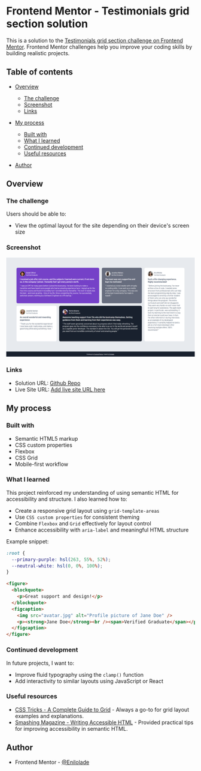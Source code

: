 # Frontend Mentor - Testimonials grid section solution

This is a solution to the [Testimonials grid section challenge on Frontend Mentor](https://www.frontendmentor.io/challenges/testimonials-grid-section-Nnw6J7Un7). Frontend Mentor challenges help you improve your coding skills by building realistic projects.

## Table of contents

- [Overview](#overview)

  - [The challenge](#the-challenge)
  - [Screenshot](#screenshot)
  - [Links](#links)

- [My process](#my-process)

  - [Built with](#built-with)
  - [What I learned](#what-i-learned)
  - [Continued development](#continued-development)
  - [Useful resources](#useful-resources)

- [Author](#author)

## Overview

### The challenge

Users should be able to:

- View the optimal layout for the site depending on their device's screen size

### Screenshot

![Screenshot of the Testimonials Grid Page](./images/testimonial-grid-desktop.png)

### Links

- Solution URL: [Github Repo](https://github.com/Enilolade/testimonial-grid)
- Live Site URL: [Add live site URL here](https://your-live-site-url.com)

## My process

### Built with

- Semantic HTML5 markup
- CSS custom properties
- Flexbox
- CSS Grid
- Mobile-first workflow

### What I learned

This project reinforced my understanding of using semantic HTML for accessibility and structure. I also learned how to:

- Create a responsive grid layout using `grid-template-areas`
- Use `CSS custom properties` for consistent theming
- Combine `Flexbox` and `Grid` effectively for layout control
- Enhance accessibility with `aria-label` and meaningful HTML structure

Example snippet:

```css
:root {
  --primary-purple: hsl(263, 55%, 52%);
  --neutral-white: hsl(0, 0%, 100%);
}
```

```html
<figure>
  <blockquote>
    <p>Great support and design!</p>
  </blockquote>
  <figcaption>
    <img src="avatar.jpg" alt="Profile picture of Jane Doe" />
    <p><strong>Jane Doe</strong><br /><span>Verified Graduate</span></p>
  </figcaption>
</figure>
```

### Continued development

In future projects, I want to:

- Improve fluid typography using the `clamp()` function
- Add interactivity to similar layouts using JavaScript or React

### Useful resources

- [CSS Tricks - A Complete Guide to Grid](https://css-tricks.com/snippets/css/complete-guide-grid/) - Always a go-to for grid layout examples and explanations.
- [Smashing Magazine - Writing Accessible HTML](https://www.smashingmagazine.com/2021/03/complete-guide-accessible-front-end-components/) - Provided practical tips for improving accessibility in semantic HTML.

## Author

- Frontend Mentor - [@Enilolade](https://www.frontendmentor.io/profile/Enilolade)
